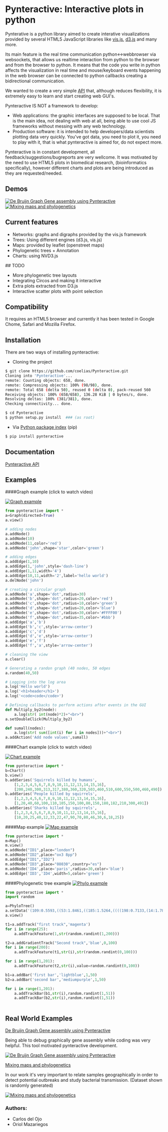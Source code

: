 # Pynteractive: Interactive plots in python
Pynterative is a python library aimed to create interative visualizations provided by several HTML5 JavaScript libraries like [vis.js](http://visjs.org/), [d3.js](http://d3js.org/) and many more.

Its main feature is the real time communication python<->webbrowser via websockets, that allows us realtime interaction from python to the browser and from the browser to python. It means that the code you  write in python affects the visualization in real time and mouse/keyboard events happening in the web browser can be connected to python callbacks creating a bidirectional communication. 

We wanted to create a very simple [API](http://coelias.github.io/Pynteractive/html/) that, although reduces flexibility, it is extremely easy to learn and start creating web GUI's.

Pynteractive IS NOT a framework to develop: 
* Web applications: the graphic interfaces are supposed to be local. That is the main idea, not dealing with web at all, being able to use cool JS frameworks without messing with any web technology.
* Production software: it is intended to help developers/data scientists plotting data very quickly. You've got data, you need to plot it, you need to play with it, that is what pynteractive is aimed for, do not expect more.

Pynteractive is in constant development, all feedback/suggestions/bugreports are very wellcome. It was motivated by the need to use HTML5 plots in biomedical research, (bioinformatics specifically), however different charts and plots are being introduced as they are requested/needed. 

## Demos

[![De Bruijn Graph Gene assembly using Pynteractive](http://coelias.github.io/Pynteractive/imgs/debruijn.gif)](https://vimeo.com/128206058)
[![Mixing maps and phylogenetics](http://coelias.github.io/Pynteractive/imgs/phylomap.gif)](https://vimeo.com/128260245)

## Current features

* Networks: graphs and digraphs provided by the vis.js framework
* Trees: Using different engines (d3.js, vis.js)
* Maps: provided by leaflet (openstreet maps)
* Phylogenetic trees + Annotation
* Charts: using NVD3.js

## TODO

* More phylogenetic tree layouts
* Integrating Circos and making it interactive
* Extra plots extracted from D3.js
* Interactive scatter plots with point selection

## Compatibility

It requires an HTML5 browser and currently it has been tested in Google Chome, Safari and Mozilla Firefox.

## Installation

There are two ways of installing pynteractive:

* Cloning the project

```bash
$ git clone https://github.com/coelias/Pynteractive.git
Cloning into 'Pynteractive'...
remote: Counting objects: 658, done.
remote: Compressing objects: 100% (98/98), done.
remote: Total 658 (delta 50), reused 0 (delta 0), pack-reused 560
Receiving objects: 100% (658/658), 136.28 KiB | 0 bytes/s, done.
Resolving deltas: 100% (381/381), done.
Checking connectivity... done.

$ cd Pynteractive
$ python setup.py install  ### (as root)
```
 
* Via [Python package index](https://pypi.python.org/pypi/pip) (pip)
```bash
$ pip install pynteractive
```

## Documentation

[Pynteractive API](http://coelias.github.io/Pynteractive/html/)

## Examples

####Graph example (click to watch video)

[![Graph example](http://coelias.github.io/Pynteractive/imgs/GraphGif.gif)](https://vimeo.com/128141946)

```python
from pynteractive import *
a=Graph(directed=True)
a.view()

# adding nodes
a.addNode()
a.addNode(10)
a.addNode(11,color='red')
a.addNode('john',shape='star',color='green')

# adding edges
a.addEdge(1,10)
a.addEdge(1,'john',style='dash-line')
a.addEdge(1,11,width='4')
a.addEdge(10,11,width='2',label='hello world')
a.delNode('john')

# creating a circular graph
a.addNode('a',shape='dot',radius=30)
a.addNode('b',shape='dot',radius=20,color='red')
a.addNode('c',shape='dot',radius=10,color='green')
a.addNode('d',shape='dot',radius=20,color='blue')
a.addNode('e',shape='dot',radius=30,color='#FFFF00')
a.addNode('f',shape='dot',radius=35,color='#bbb')
a.addEdge('a','b')
a.addEdge('b','c',style='arrow-center')
a.addEdge('c','d')
a.addEdge('d','e',style='arrow-center')
a.addEdge('e','f')
a.addEdge('f','a',style='arrow-center')

# cleaning the view
a.clear()

# Generating a randon graph (40 nodes, 50 edges
a.random(40,50)

# Logging into the log area
a.log('Hello world')
a.log('<h1>header</h1>')
a.log('<code>code</code>')

# Defining callbacks to perform actions after events in the GUI
def Multiply_by2(node):
    a.log(str( int(node)*2)+"<br>")
a.setDoubleClick(Multiply_by2)

def sumall(nodes):
    a.log(str( sum([int(i) for i in nodes]))+"<br>")
a.addAction('Add node values',sumall)
```

####Chart example (click to watch video)

[![Chart example](http://coelias.github.io/Pynteractive/imgs/ChartGif.gif)](https://vimeo.com/128177043)

```python
from pynteractive import *
b=Chart()
b.view()
b.addSeries('Squirrels killed by humans',
    [1,2,3,4,5,6,7,8,9,10,11,12,13,14,15,16],
    [200,240,300,313,317,380,360,320,503,460,510,600,550,500,460,490]) 
b.addSeries('People killed by squirrels',
    [1,2,3,4,5,6,7,8,9,10,11,12,13,14,15,16],
    [1,20,40,60,100,110,105,150,100,80,150,180,182,210,300,491])
b.addSeries('Sharks killed by squirrels',
    [1,2,3,4,5,6,7,8,9,10,11,12,13,14,15,16],
    [10,20,25,40,12,33,22,47,90,70,80,46,30,6,18,25])
```

####Map example
[![Map example](http://coelias.github.io/Pynteractive/imgs/map.png)](http://coelias.github.io/Pynteractive/imgs/map.png)


```python
from pynteractive import *
m=Map()
m.view()
m.addNode("ID1",place="london")
m.addNode("ID2",place="ox3 8pp")
m.addEdge("ID1","ID2")
m.addNode("ID3",place="08030",country="es")
m.addNode('ID4',place='paris',radius=30,color='blue')
m.addEdge('ID3','ID4',width=5,color='green')
```

####Phylogenetic tree example
[![Phylo example](http://coelias.github.io/Pynteractive/imgs/phylo.png)](http://coelias.github.io/Pynteractive/imgs/phylo.png)


```python
from pynteractive import *
import random

a=PhyloTree()
a.setData('(109:0.5593,((53:1.8461,((185:1.5264,((((198:0.7133,(14:1.7812,(70:0.9566,((178:1.4691,((45:0.7471,(194:0.6693,((44:0.5577,((13:0.8088,((191:0.5682,((61:0.5975,(88:3.2495,(9:1.0308,(96:0.8686,(((115:0.8278,(123:0.8377,(1:0.5639,179:1.0903):0.5946):1.4461):0.7937,(16:1.1170,154:0.6546):0.6107):0.5630,(23:0.6146,(64:0.6340,81:0.6373):1.7269):1.4345):0.9564):0.8100):0.6957):0.5944):1.0511,((56:1.9748,160:0.5840):0.9831,((66:0.6673,(42:0.7604,121:0.9784):0.8448):0.7313,(7:0.6708,162:0.7519):0.8166):1.0403):1.1924):0.9697):0.7165,(117:0.7042,(184:1.4130,(50:0.9100,(101:0.8581,(37:0.6301,200:0.8667):0.6302):1.1244):1.4690):1.9430):0.8444):0.5968):0.6728,(30:1.1661,33:1.1261):0.8310):2.2959):0.7608,(190:0.6007,196:0.9444):0.6424):0.6270):0.8282):0.9730,(24:1.4291,118:0.8477):1.4567):0.6991):0.8921,((133:0.7706,(28:0.5830,(134:0.6095,175:0.6930):0.7241):0.8666):0.9387,(111:1.0094,(136:0.5893,138:1.1745):1.5885):0.7924):0.5738):0.8773):0.5963):0.6160):1.0136,((65:1.1500,97:1.0232):1.3978,((57:0.5738,187:1.6658):0.6071,((19:0.7025,(174:1.3017,(104:1.2256,(114:0.8844,132:0.9376):0.6582):0.7183):1.1257):0.5755,(95:0.9269,((142:0.9090,(39:0.6623,(72:0.6360,164:0.9143):0.7035):4.5670):0.6282,((25:0.9429,(146:0.6349,(137:2.3101,((86:0.5907,(151:0.6346,171:0.6288):1.2030):1.2696,(32:0.5801,161:0.5600):1.3039):1.5206):0.5787):0.6616):0.7571,(43:2.0269,(131:0.6637,(12:1.7647,(156:1.1010,(172:0.8216,(153:0.8397,(((11:1.1326,188:0.7363):1.2086,(35:0.6256,(189:0.5714,((159:2.1437,(120:0.7276,(79:0.8632,98:0.8285):0.6579):0.8806):0.7212,(63:0.8597,85:0.7613):1.1212):0.5833):0.9273):0.6866):0.8127,(8:1.4761,(176:0.6388,(173:0.6236,(38:0.7009,177:0.6063):0.7085):1.4928):1.0702):0.5824):1.1679):1.5157):0.6207):1.2862):0.9861):0.9956):0.8808):0.7404):0.7407):1.4742):2.3546):0.6926):1.6898):1.0044,(68:3.0620,181:0.8448):0.7053):0.6960,(36:0.9977,76:0.6317):0.8789):0.6850):0.6060,(130:1.8879,(27:0.9512,(163:0.7594,197:1.3480):2.2115):0.7601):1.8072):1.2875):0.8267,(193:1.5216,(4:0.6166,(112:0.7144,147:0.9374):0.7245):0.6220):0.6376):1.6023,((82:2.8243,((92:1.1603,148:1.2875):0.6096,(18:2.2320,110:0.9872):1.3756):0.6613):0.8081,(3:0.6139,(94:0.8184,(80:2.5720,(149:1.2856,((59:0.7261,((139:1.2208,(62:0.6156,87:0.5686):0.8219):0.5661,(31:0.6006,55:0.7081):0.8803):0.5895):4.4796,(29:1.0162,((150:0.8578,(6:0.7863,106:0.5613):0.6144):0.9523,(51:2.2633,(199:0.8779,(126:0.5832,(99:1.2345,(((47:0.5868,52:0.5764):0.5797,((89:2.4215,((34:1.3367,168:1.2975):0.9865,(40:1.4390,(119:0.6238,(186:0.6974,(69:0.5586,((107:0.6821,(58:1.3881,116:0.9332):1.2708):0.9753,((10:1.1451,54:1.2720):1.1650,((141:1.0443,(74:1.8388,(21:1.1221,83:0.8512):1.5698):0.8246):0.5762,(129:0.6327,(75:0.8794,(48:0.8473,125:1.0579):0.8496):0.8923):0.6014):1.3489):1.8732):0.8591):0.5691):1.2968):0.9153):1.0208):0.6514):0.6898,(166:1.4354,(22:0.7493,(2:1.1837,(183:0.9209,(5:1.1304,(93:1.1079,144:0.6024):0.5676):1.7392):1.0896):0.6673):0.5778):0.5953):0.7470):0.5946,(((26:1.2338,165:0.7093):1.2264,((195:1.5322,(158:1.4151,(170:0.6407,(67:0.9098,(49:0.9280,143:0.7676):1.3389):0.5612):0.6873):0.9481):0.7016,(90:1.0637,(84:0.8715,(105:0.7043,157:0.6207):0.6683):1.8207):0.6640):1.0868):0.9417,(100:1.0056,(127:1.5781,((17:0.9746,(77:0.8027,180:1.4619):0.6277):1.1663,(140:1.7778,(169:0.9060,(128:0.6329,(145:0.5933,((122:0.6385,(155:0.9812,((71:0.8869,103:0.8851):1.1801,(167:0.8196,(102:0.7040,(113:0.9985,(78:1.1891,(15:1.1411,182:0.5817):0.6458):0.5856):0.8109):0.5834):0.7143):0.6831):0.7380):0.9687,((108:0.7798,152:2.0513):0.8877,(46:1.3488,((73:0.6343,(60:1.0697,(20:0.7480,192:0.9474):0.9843):1.4541):0.8802,(41:0.8659,(135:0.6945,(91:1.0905,124:0.6244):0.8901):0.9333):1.0731):0.8375):0.6176):0.9982):0.9024):0.7677):1.7023):1.5721):2.7324):0.5982):1.0601):0.6174):0.9339):0.6215):1.2051):0.7775):1.9509):0.6680):0.7644):0.6658):2.0353):1.0737):1.4884):0.8140):0.6216):0.7000);')
a.view()

t1=a.addTrack("first track",'magenta')
for i in range(25):
    a.addTrackFeature(1,str(random.randint(1,200)))

t2=a.addGradientTrack("Second track",'blue',0,100)
for i in range(200):
    a.addTrackFeature(t1,str(i),str(random.randint(0,100)))

for i in range(1,201):
    a.addTrackFeature(t2,str(i),value=random.randint(0,100))

b1=a.addBar('first bar','lightblue',1,50)
b2=a.addBar('second bar','mediumpurple',1,50)

for i in range(1,201):
    a.addTrackBar(b1,str(i),random.randint(1,51))
    a.addTrackBar(b2,str(i),random.randint(1,51))
    

```
## Real World Examples

[De Bruijn Graph Gene assembly using Pynteractive](https://vimeo.com/128206058)

Being able to debug graphically gene assembly while coding was very helpful. This tool motivated pynteractive development.

[![De Bruijn Graph Gene assembly using Pynteractive](http://coelias.github.io/Pynteractive/imgs/debruijn.gif)](https://vimeo.com/128206058)

[Mixing maps and phylogenetics](https://vimeo.com/128260245)

In our work it's very important to relate samples geographically in order to detect potential outbreaks and study bacterial transmission. (Dataset shown is randomly generated)

[![Mixing maps and phylogenetics](http://coelias.github.io/Pynteractive/imgs/phylomap.gif)](https://vimeo.com/128260245)

### Authors:
 - Carlos del Ojo
 - Oriol Mazariegos
